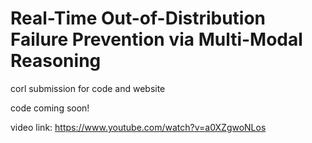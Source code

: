 # Real-Time Out-of-Distribution Failure Prevention via Multi-Modal Reasoning
corl submission for code and website

code coming soon!

video link: https://www.youtube.com/watch?v=a0XZgwoNLos
